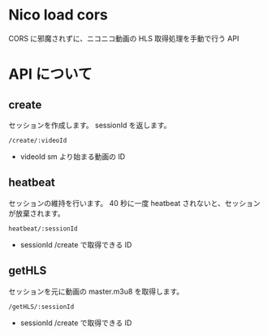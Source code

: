 # Nico load cors

CORS に邪魔されずに、ニコニコ動画の HLS 取得処理を手動で行う API

# API について

## create

セッションを作成します。
sessionId を返します。

```
/create/:videoId
```

- videoId sm より始まる動画の ID

## heatbeat

セッションの維持を行います。
40 秒に一度 heatbeat されないと、セッションが放棄されます。

```
heatbeat/:sessionId
```

- sessionId /create で取得できる ID

## getHLS

セッションを元に動画の master.m3u8 を取得します。

```
/getHLS/:sessionId
```

- sessionId /create で取得できる ID
